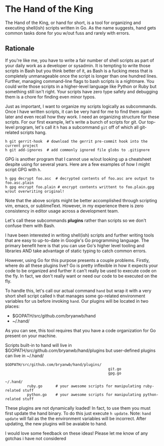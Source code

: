 # The Hand of the King

The Hand of the King, or hand for short, is a tool for organizing and executing shell(ish) scripts written in Go.
As the name suggests, hand gets common tasks done for you w/out fuss and rarely with errors.

## Rationale

If you're like me, you have to write a fair number of shell scripts as part of your daily work as a developer or sysadmin.
It is tempting to write those scripts in Bash but you think better of it, as Bash is a fucking mess that is completely 
unmanageable once the script is longer than one hundred lines. Further, managing command-line flags to bash scripts is a
nightmare. You could write those scripts in a higher-level language like Python or Ruby but something still isn't right. 
Your scripts have zero type safety and debugging them is a chore for finding even minor typos.

Just as important, I want to organize my scripts logically as subcommands. Once I have written scripts, it can be very hard
for me to find them again later and even recall how they work. I need an organizing structure for these scripts.
For our first example, let's write a bunch of scripts for
git. Our top-level program, let's call it `h` has a subcommand `git` off of which all git-related scripts hang.

```
h git gerrit-hook  # download the gerrit pre-commit hook into the current project
h git add-ignores  # add commonly ignored file globs to .gitignore
```

GPG is another program that I cannot use w/out looking up a cheatsheet despite using for several years. Here are 
a few examples of how I might script GPG with `h`.

```
h gpg decrypt foo.asc  # decrypted contents of foo.asc are output to foo.asc.plain
h gpg encrypt foo.plain # encrypt contents writtent to foo.plain.gpg w/out overwriting original!
```

Note that the above scripts might be better accomplished through scripting vim, emacs, or sublimeText. However, in my 
experience there is zero consistency in editor usage across a development team.

Let's call these subcommands **plugins** rather than scripts so we don't confuse them with Bash.

I have been interested in writing shell(ish) scripts and further writing tools that are easy to up-to-date in Google's Go
programming language. The primary benefit here is that you can use Go's higher level tooling and libraries AND take 
advantage of static typing to catch common errors.

However, using Go for this purpose presents a couple problems. Firstly, where do all these plugins live? Go is pretty
inflexible in how it expects your code to be organized and further it can't really be used to execute code on the fly. In
fact, we don't really want or need our code to be executed on the fly.

To handle this, let's call our actual command `hand` but wrap it with a very short shell script called `h` that manages
some go-related environment variables for us before invoking `hand`. Our plugins will be located in two places:

* $GOPATH/src/github.com/bryanwb/hand
* ~/.hand/

As you can see, this tool requires that you have a code organization for Go present on your machine.

Scripts built-in to hand will live in $GOPATH/src/github.com/bryanwb/hand/plugins but user-defined plugins can live 
in ~/.hand/

```
$GOPATH/src/github.com/bryanwb/hand/plugins/
                                               git.go
                                               gpg.go
                                               
~/.hand/
          ruby.go      # your awesome scripts for manipulating ruby-related stuff
          python.go    # your awesome scripts for manipulating python-related stuff 
```

These plugins are not dynamically loaded! In fact, to use them you must first update the hand binary. To do this
just execute `h update`. Note: `hand update` will fail as the the environment variables will be incorrect. After updating,
the new plugins will be avaiable to hand.

I would love some feedback on these ideas! Please let me know of any gotchas i have not considered
